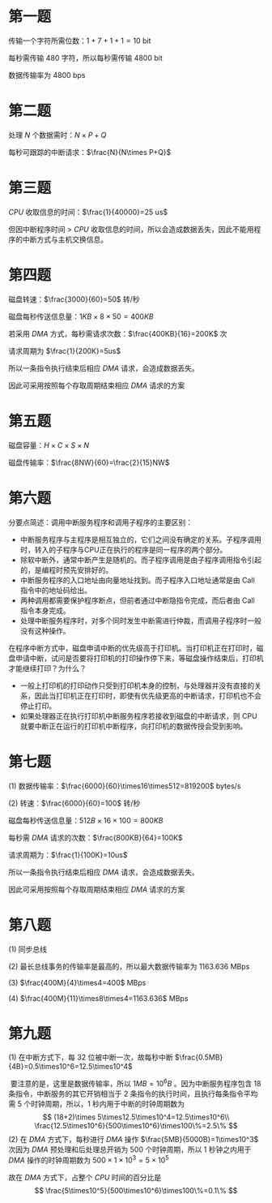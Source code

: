 # 第一题

传输一个字符所需位数：$1+7+1+1=10$ bit

每秒需传输 $480$ 字符，所以每秒需传输 $4800$ bit

数据传输率为 $4800$ bps



# 第二题

处理 $N$ 个数据需时：$N\times P+Q$ 

每秒可跟踪的中断请求：$\frac{N}{N\times P+Q}$



# 第三题

$CPU$ 收取信息的时间：$\frac{1}{40000}=25 us$ 

但因中断程序时间 $>$ $CPU$ 收取信息的时间，所以会造成数据丢失，因此不能用程序的中断方式与主机交换信息。



# 第四题

磁盘转速：$\frac{3000}{60}=50$ 转$/$秒

磁盘每秒传送信息量：$1KB\times8\times50=400KB$ 

若采用 $DMA$ 方式，每秒需请求次数：$\frac{400KB}{16}=200K$ 次

请求周期为 $\frac{1}{200K}=5us$ 

所以一条指令执行结束后相应 $DMA$ 请求，会造成数据丢失。

因此可采用按照每个存取周期结束相应 $DMA$ 请求的方案



# 第五题

磁盘容量：$H\times C\times S\times N$

磁盘传输率：$\frac{8NW}{60}=\frac{2}{15}NW$

<div style="page-break-after: always;"></div>

# 第六题

分要点简述：调用中断服务程序和调用子程序的主要区别：

* 中断服务程序与主程序是相互独立的，它们之间没有确定的关系。子程序调用时，转入的子程序与CPU正在执行的程序是同一程序的两个部分。
* 除软中断外，通常中断产生是随机的。而子程序调用是由子程序调用指令引起的，是编程时预先安排好的。
* 中断服务程序的入口地址由向量地址找到。而子程序入口地址通常是由 Call 指令中的地址码给出。
* 两种调用都需要保护程序断点，但前者通过中断隐指令完成，而后者由 Call 指令本身完成。
* 处理中断服务程序时，对多个同时发生中断需进行仲裁，而调用子程序时一般没有这种操作。

在程序中断方式中，磁盘申请中断的优先级高于打印机。当打印机正在打印时，磁盘申请中断，试问是否要将打印机的打印操作停下来，等磁盘操作结束后，打印机才能继续打印？为什么？

* 一般上打印机的打印动作只受到打印机本身的控制，与处理器并没有直接的关系，因此当打印机正在打印时，即使有优先级更高的中断请求，打印机也不会停止打印。
* 如果处理器正在执行打印机中断服务程序若接收到磁盘的中断请求，则 CPU 就要中断正在运行的打印机中断程序，向打印机的数据传授会受到影响。



# 第七题

(1) 数据传输率：$\frac{6000}{60}\times16\times512=819200$ bytes/s

(2) 转速：$\frac{6000}{60}=100$ 转$/$秒

磁盘每秒传送信息量：$512B\times16\times100=800KB$ 

每秒需 $DMA$ 请求的次数：$\frac{800KB}{64}=100K$ 

请求周期为：$\frac{1}{100K}=10us$ 

所以一条指令执行结束后相应 $DMA$ 请求，会造成数据丢失。

因此可采用按照每个存取周期结束相应 $DMA$ 请求的方案



# 第八题

(1) 同步总线

(2) 最长总线事务的传输率是最高的，所以最大数据传输率为 $1163.636$ MBps

(3) $\frac{400M}{4}\times4=400$ MBps

(4) $\frac{400M}{11}\times8\times4=1163.636$ MBps

<div style="page-break-after: always;"></div>

# 第九题

(1)	在中断方式下，每 $32$ 位被中断一次，故每秒中断 $\frac{0.5MB}{4B}=0.5\times10^6=12.5\times10^4$ 

​		 要注意的是，这里是数据传输率，所以 $1MB=10^6B$ 。因为中断服务程序包含 $18$ 条指令，中断服务的其它开销相当于 $2$ 条指令的执行时间，且执行每条指令平均需 $5$ 个时钟周期，所以，$1$ 秒内用于中断的时钟周期数为
$$
(18+2)\times 5\times12.5\times10^4=12.5\times10^6\\
\frac{12.5\times10^6}{500\times10^6}\times100\%=2.5\%
$$
(2)	在 $DMA$ 方式下，每秒进行 $DMA$ 操作 $\frac{5MB}{5000B}=1\times10^3$ 次因为 $DMA$ 预处理和后处理总开销为 $500$ 个时钟周期，所以 $1$ 秒钟之内用于 $DMA$ 操作的时钟周期数为 $500\times1\times10^3=5\times10^5$ 

故在 $DMA$ 方式下，占整个 $CPU$ 时间的百分比是
$$
\frac{5\times10^5}{500\times10^6}\times100\%=0.1\%
$$
